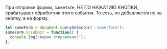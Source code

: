 При отправке формы, заметьте, НЕ ПО НАЖАТИЮ КНОПКИ, срабатывает обработчик этого события. То есть, он добавляется не на кнопку, а на форму.

```js
let someForm = document.querySelector('.some-form');
someForm.onsubmit = function() {
  console.log('Форма отправлена!');
};
```
